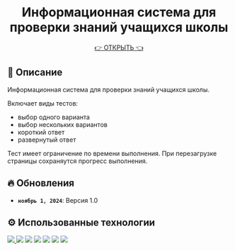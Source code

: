 <h1 align="center">Информационная система для проверки знаний учащихся школы</h1>
<div align="center">
<a href='https://azemcov.github.io/REACT-TEST/><img src="./public/pic.png" alt="Превью" width="70%"></a>
</div>

<div align="center">
<a href='https://azemcov.github.io/REACT-TEST/'>👉 ОТКРЫТЬ 👈</a>
</div>

## 📖 Описание

Информационная система для проверки знаний учащихся школы.

Включает виды тестов:

- выбор одного варианта
- выбор нескольких вариантов
- короткий ответ
- развернутый ответ

Тест имеет ограничение по времени выполнения.
При перезагрузке страницы сохраняутся прогресс выполнения.

## 🔥 Обновления

- **`ноябрь 1, 2024`**: Версия 1.0

## ⚙️ Использованные технологии

<a href="https://developer.mozilla.org/en-US/docs/Web/JavaScript"> <img src="https://upload.wikimedia.org/wikipedia/commons/6/6a/JavaScript-logo.png" height="50px"></img> </a>
<a href="https://www.typescriptlang.org/"> <img src="https://upload.wikimedia.org/wikipedia/commons/4/4c/Typescript_logo_2020.svg" height="50px"></img></a>
<a href="https://react.dev/"> <img src="https://upload.wikimedia.org/wikipedia/commons/a/a7/React-icon.svg" height="50px"></img></a>
<a href="https://html.spec.whatwg.org/multipage/"> <img src="https://upload.wikimedia.org/wikipedia/commons/3/38/HTML5_Badge.svg" height="50px"></img></a>
<a href="https://www.w3.org/Style/CSS/Overview.en.html"> <img src="https://upload.wikimedia.org/wikipedia/commons/6/62/CSS3_logo.svg" height="50px"></img></a>
<a href="https://getbootstrap.com/"> <img src="https://upload.wikimedia.org/wikipedia/commons/b/b2/Bootstrap_logo.svg" height="50px"></img></a>
<a href="https://v2.vitejs.dev/"> <img src="https://upload.wikimedia.org/wikipedia/commons/f/f1/Vitejs-logo.svg" height="50px"></img></a>
